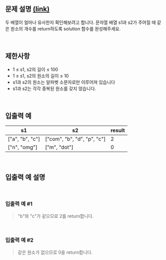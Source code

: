 ## 문제 설명 [(link)](https://school.programmers.co.kr/learn/courses/30/lessons/120903?language=javascript)

두 배열이 얼마나 유사한지 확인해보려고 합니다. 문자열 배열 s1과 s2가 주어질 때 같은 원소의 개수를 return하도록 solution 함수를 완성해주세요.

<br>

## 제한사항

- 1 ≤ s1, s2의 길이 ≤ 100
- 1 ≤ s1, s2의 원소의 길이 ≤ 10
- s1과 s2의 원소는 알파벳 소문자로만 이루어져 있습니다
- s1과 s2는 각각 중복된 원소를 갖지 않습니다.

<br>

## 입출력 예

| s1              | s2                          | result |
| --------------- | --------------------------- | ------ |
| ["a", "b", "c"] | ["com", "b", "d", "p", "c"] | 2      |
| ["n", "omg"]    | ["m", "dot"]                | 0      |

<br>

## 입출력 예 설명

<br>

### 입출력 예 #1

> "b"와 "c"가 같으므로 2를 return합니다.

<br>

### 입출력 예 #2

> 같은 원소가 없으므로 0을 return합니다.
